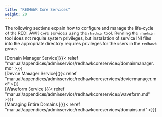 ```yaml
---
title: "REDHAWK Core Services"
weight: 20
---
```


The following sections explain how to configure and manage the life-cycle of the REDHAWK core services using the `rhadmin` tool. Running the `rhadmin` tool does not require system privileges, but installation of service INI files into the appropriate directory requires privileges for the users in the `redhawk` group.

[Domain Manager Service]({{< relref "manual/appendices/adminservice/redhawkcoreservices/domainmanager.md" >}})  
[Device Manager Service]({{< relref "manual/appendices/adminservice/redhawkcoreservices/devicemanager.md" >}})  
[Waveform Service]({{< relref "manual/appendices/adminservice/redhawkcoreservices/waveform.md" >}})  
[Managing Entire Domains ]({{< relref "manual/appendices/adminservice/redhawkcoreservices/domains.md" >}})  
